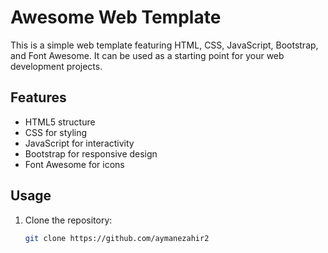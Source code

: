 # Awesome Web Template

This is a simple web template featuring HTML, CSS, JavaScript, Bootstrap, and Font Awesome. It can be used as a starting point for your web development projects.

## Features

- HTML5 structure
- CSS for styling
- JavaScript for interactivity
- Bootstrap for responsive design
- Font Awesome for icons

## Usage

1. Clone the repository:
   ```bash
   git clone https://github.com/aymanezahir2
